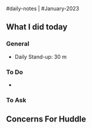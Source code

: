 #daily-notes | #January-2023

## What I did today


### General

- Daily Stand-up: 30 m

### To Do

- 

### To Ask


## Concerns For Huddle

